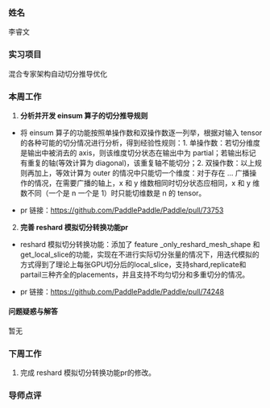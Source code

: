 ### 姓名

李睿文

### 实习项目

混合专家架构自动切分推导优化

### 本周工作

1. **分析并开发 einsum 算子的切分推导规则**

- 将 einsum 算子的功能按照单操作数和双操作数逐一列举，根据对输入 tensor 的各种可能的切分情况进行分析，得到经验性规则：1. 单操作数：若切分维度是输出中被消去的 axis，则该维度切分状态在输出中为 partial；若输出标记有重复的轴(等效计算为 diagonal)，该重复轴不能切分；2. 双操作数：以上规则再加上，等效计算为 outer 的情况中只能切一个维度：对于存在 ... 广播操作的情况，在需要广播的轴上，x 和 y 维数相同时切分状态应相同，x 和 y 维数不同（一个是 n 一个是 1）时只能切维数是 n 的 tensor。

- pr 链接：https://github.com/PaddlePaddle/Paddle/pull/73753

2. **完善 reshard 模拟切分转换功能pr**

- reshard 模拟切分转换功能：添加了 feature _only_reshard_mesh_shape 和 get_local_slice的功能，实现在不进行实际切分张量的情况下，用迭代模拟的方式得到了理论上每张GPU切分后的local_slice，支持shard,replicate和partail三种齐全的placements，并且支持不均匀切分和多重切分的情况。

- pr 链接：https://github.com/PaddlePaddle/Paddle/pull/74248


#### 问题疑惑与解答

暂无

### 下周工作

1. 完成 reshard 模拟切分转换功能pr的修改。

### 导师点评